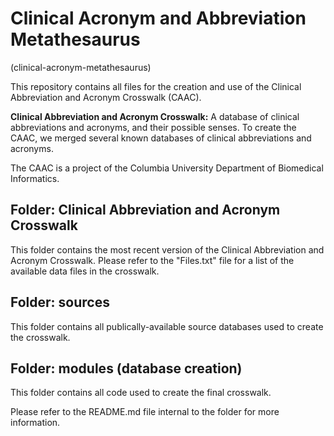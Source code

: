 # Clinical Acronym and Abbreviation Metathesaurus
(clinical-acronym-metathesaurus)

This repository contains all files for the creation and use of the Clinical Abbreviation and Acronym Crosswalk (CAAC).

**Clinical Abbreviation and Acronym Crosswalk:** A database of clinical abbreviations and acronyms, and their possible senses. To create the CAAC, we merged several known databases of clinical abbreviations and acronyms.

The CAAC is a project of the Columbia University Department of Biomedical Informatics.

## Folder: Clinical Abbreviation and Acronym Crosswalk

This folder contains the most recent version of the Clinical Abbreviation and Acronym Crosswalk. Please refer to the "Files.txt" file for a list of the available data files in the crosswalk.

## Folder: sources

This folder contains all publically-available source databases used to create the crosswalk.

## Folder: modules (database creation)

This folder contains all code used to create the final crosswalk.

Please refer to the README.md file internal to the folder for more information.

